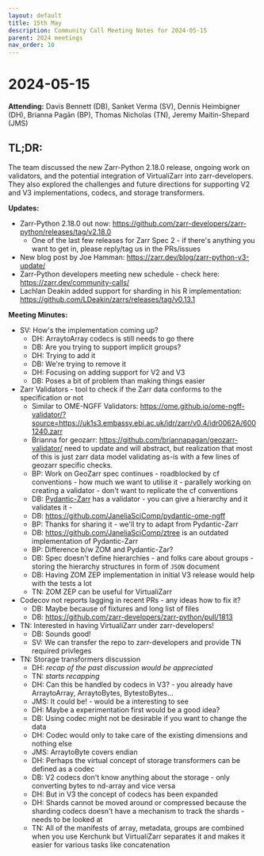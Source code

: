 ```yaml
---
layout: default
title: 15th May
description: Community Call Meeting Notes for 2024-05-15
parent: 2024 meetings
nav_order: 10
---
```


# 2024-05-15

**Attending:** Davis Bennett (DB), Sanket Verma (SV), Dennis Heimbigner (DH), Brianna Pagān (BP), Thomas Nicholas (TN), Jeremy Maitin-Shepard (JMS)

## TL;DR:

The team discussed the new Zarr-Python 2.18.0 release, ongoing work on validators, and the potential integration of VirtualiZarr into zarr-developers. They also explored the challenges and future directions for supporting V2 and V3 implementations, codecs, and storage transformers.

**Updates:**

- Zarr-Python 2.18.0 out now: <https://github.com/zarr-developers/zarr-python/releases/tag/v2.18.0>
    - One of the last few releases for Zarr Spec 2 - if there's anything you want to get in, please reply/tag us in the PRs/issues
- New blog post by Joe Hamman: <https://zarr.dev/blog/zarr-python-v3-update/>
- Zarr-Python developers meeting new schedule - check here: <https://zarr.dev/community-calls/>
- Lachlan Deakin added support for sharding in his R implementation: <https://github.com/LDeakin/zarrs/releases/tag/v0.13.1>

**Meeting Minutes:**

- SV: How's the implementation coming up?
    - DH: ArraytoArray codecs is still needs to go there
    - DB: Are you trying to support implicit groups?
    - DH: Trying to add it
    - DB: We're trying to remove it
    - DH: Focusing on adding support for V2 and V3
    - DB: Poses a bit of problem than making things easier
- Zarr Validators - tool to check if the Zarr data conforms to the specification or not
    - Similar to OME-NGFF Validators: <https://ome.github.io/ome-ngff-validator/?source=https://uk1s3.embassy.ebi.ac.uk/idr/zarr/v0.4/idr0062A/6001240.zarr>
    - Brianna for geozarr: <https://github.com/briannapagan/geozarr-validator/> need to update and will abstract, but realization that most of this is just zarr data model validating as-is with a few lines of geozarr specific checks. 
    - BP: Work on GeoZarr spec continues - roadblocked by cf conventions - how much we want to utilise it - parallely working on creating a validator - don't want to replicate the cf conventions
    - DB: [Pydantic-Zarr](https://github.com/janelia-cellmap/pydantic-zarr/) has a validator - you can give a hierarchy and it validates it - 
    - DB: <https://github.com/JaneliaSciComp/pydantic-ome-ngff>
    - BP: Thanks for sharing it - we'll try to adapt from Pydantic-Zarr
    - DB: <https://github.com/JaneliaSciComp/ztree> is an outdated implementation of Pydantic-Zarr
    - BP: Difference b/w ZOM and Pydantic-Zar?
    - DB: Spec doesn't define hierarchies - and folks care about groups - storing the hierarchy structures in form of `JSON` document
    - DB: Having ZOM ZEP implementation in initial V3 release would help with the tests a lot
    - TN: ZOM ZEP can be useful for VirtualiZarr
- Codecov not reports lagging in recent PRs - any ideas how to fix it?
    - DB: Maybe because of fixtures and long list of files
    - DB: <https://github.com/zarr-developers/zarr-python/pull/1813>
- TN: Interested in having VirtualiZarr under zarr-developers!
    - DB: Sounds good!
    - SV: We can transfer the repo to zarr-developers and provide TN required privleges
- TN: Storage transformers discussion
    - DH: _recap of the past discussion would be appreciated_
    - TN: _starts recapping_
    - DH: Can this be handled by codecs in V3? - you already have ArraytoArray, ArraytoBytes, BytestoBytes...
    - JMS: It could be! - would be a interesting to see
    - DH: Maybe a experimentation first would be a good idea?
    - DB: Using codec might not be desirable if you want to change the data 
    - DH: Codec would only to take care of the existing dimensions and nothing else
    - JMS: ArraytoByte covers endian
    - DH: Perhaps the virtual concept of storage transformers can be defined as a codec
    - DB: V2 codecs don't know anything about the storage - only converting bytes to nd-array and vice versa
    - DH: But in V3 the concept of codecs has been expanded
    - DH: Shards cannot be moved around or compressed because the sharding codecs doesn't have a mechanism to track the shards - needs to be looked at
    - TN: All of the manifests of array, metadata, groups are combined when you use Kerchunk but VirtualiZarr separates it and makes it easier for various tasks like concatenation
